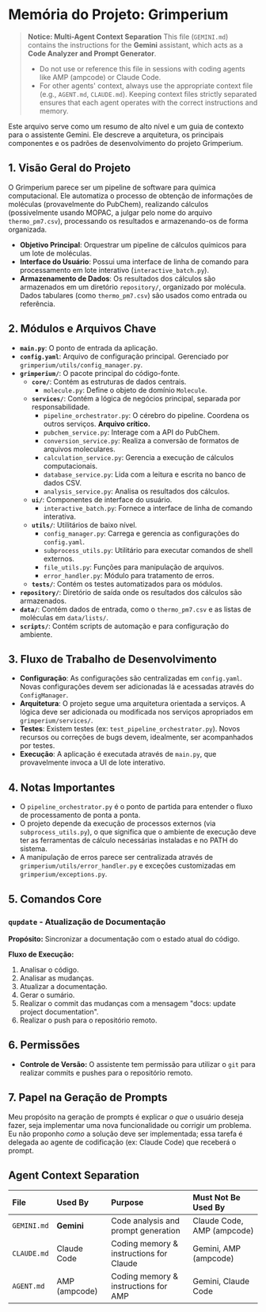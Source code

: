 # Memória do Projeto: Grimperium

> **Notice: Multi-Agent Context Separation**
> This file (`GEMINI.md`) contains the instructions for the **Gemini** assistant, which acts as a **Code Analyzer and Prompt Generator**.
> - Do not use or reference this file in sessions with coding agents like AMP (ampcode) or Claude Code.
> - For other agents' context, always use the appropriate context file (e.g., `AGENT.md`, `CLAUDE.md`).
> Keeping context files strictly separated ensures that each agent operates with the correct instructions and memory.

Este arquivo serve como um resumo de alto nível e um guia de contexto para o assistente Gemini. Ele descreve a arquitetura, os principais componentes e os padrões de desenvolvimento do projeto Grimperium.

## 1. Visão Geral do Projeto

O Grimperium parece ser um pipeline de software para química computacional. Ele automatiza o processo de obtenção de informações de moléculas (provavelmente do PubChem), realizando cálculos (possivelmente usando MOPAC, a julgar pelo nome do arquivo `thermo_pm7.csv`), processando os resultados e armazenando-os de forma organizada.

- **Objetivo Principal**: Orquestrar um pipeline de cálculos químicos para um lote de moléculas.
- **Interface do Usuário**: Possui uma interface de linha de comando para processamento em lote interativo (`interactive_batch.py`).
- **Armazenamento de Dados**: Os resultados dos cálculos são armazenados em um diretório `repository/`, organizado por molécula. Dados tabulares (como `thermo_pm7.csv`) são usados como entrada ou referência.

## 2. Módulos e Arquivos Chave

-   **`main.py`**: O ponto de entrada da aplicação.
-   **`config.yaml`**: Arquivo de configuração principal. Gerenciado por `grimperium/utils/config_manager.py`.
-   **`grimperium/`**: O pacote principal do código-fonte.
    -   **`core/`**: Contém as estruturas de dados centrais.
        -   `molecule.py`: Define o objeto de domínio `Molecule`.
    -   **`services/`**: Contém a lógica de negócios principal, separada por responsabilidade.
        -   `pipeline_orchestrator.py`: O cérebro do pipeline. Coordena os outros serviços. **Arquivo crítico.**
        -   `pubchem_service.py`: Interage com a API do PubChem.
        -   `conversion_service.py`: Realiza a conversão de formatos de arquivos moleculares.
        -   `calculation_service.py`: Gerencia a execução de cálculos computacionais.
        -   `database_service.py`: Lida com a leitura e escrita no banco de dados CSV.
        -   `analysis_service.py`: Analisa os resultados dos cálculos.
    -   **`ui/`**: Componentes de interface do usuário.
        -   `interactive_batch.py`: Fornece a interface de linha de comando interativa.
    -   **`utils/`**: Utilitários de baixo nível.
        -   `config_manager.py`: Carrega e gerencia as configurações do `config.yaml`.
        -   `subprocess_utils.py`: Utilitário para executar comandos de shell externos.
        -   `file_utils.py`: Funções para manipulação de arquivos.
        -   `error_handler.py`: Módulo para tratamento de erros.
    -   **`tests/`**: Contém os testes automatizados para os módulos.
-   **`repository/`**: Diretório de saída onde os resultados dos cálculos são armazenados.
-   **`data/`**: Contém dados de entrada, como o `thermo_pm7.csv` e as listas de moléculas em `data/lists/`.
-   **`scripts/`**: Contém scripts de automação e para configuração do ambiente.

## 3. Fluxo de Trabalho de Desenvolvimento

-   **Configuração**: As configurações são centralizadas em `config.yaml`. Novas configurações devem ser adicionadas lá e acessadas através do `ConfigManager`.
-   **Arquitetura**: O projeto segue uma arquitetura orientada a serviços. A lógica deve ser adicionada ou modificada nos serviços apropriados em `grimperium/services/`.
-   **Testes**: Existem testes (ex: `test_pipeline_orchestrator.py`). Novos recursos ou correções de bugs devem, idealmente, ser acompanhados por testes.
-   **Execução**: A aplicação é executada através de `main.py`, que provavelmente invoca a UI de lote interativo.

## 4. Notas Importantes

-   O `pipeline_orchestrator.py` é o ponto de partida para entender o fluxo de processamento de ponta a ponta.
-   O projeto depende da execução de processos externos (via `subprocess_utils.py`), o que significa que o ambiente de execução deve ter as ferramentas de cálculo necessárias instaladas e no PATH do sistema.
-   A manipulação de erros parece ser centralizada através de `grimperium/utils/error_handler.py` e exceções customizadas em `grimperium/exceptions.py`.

## 5. Comandos Core

### `qupdate` - Atualização de Documentação

**Propósito:** Sincronizar a documentação com o estado atual do código.

**Fluxo de Execução:**
1.  Analisar o código.
2.  Analisar as mudanças.
3.  Atualizar a documentação.
4.  Gerar o sumário.
5.  Realizar o commit das mudanças com a mensagem "docs: update project documentation".
6.  Realizar o push para o repositório remoto.

## 6. Permissões

-   **Controle de Versão:** O assistente tem permissão para utilizar o `git` para realizar commits e pushes para o repositório remoto.

## 7. Papel na Geração de Prompts

Meu propósito na geração de prompts é explicar *o que* o usuário deseja fazer, seja implementar uma nova funcionalidade ou corrigir um problema. Eu não proponho *como* a solução deve ser implementada; essa tarefa é delegada ao agente de codificação (ex: Claude Code) que receberá o prompt.

## Agent Context Separation

| File        | Used By           | Purpose                                       | Must Not Be Used By        |
| :---------- | :---------------- | :-------------------------------------------- | :------------------------- |
| `GEMINI.md` | **Gemini** | Code analysis and prompt generation           | Claude Code, AMP (ampcode) |
| `CLAUDE.md` | Claude Code       | Coding memory & instructions for Claude       | Gemini, AMP (ampcode)      |
| `AGENT.md`  | AMP (ampcode)     | Coding memory & instructions for AMP          | Gemini, Claude Code        |